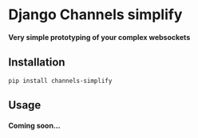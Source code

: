 # Django Channels simplify
#### Very simple prototyping of your complex websockets

## Installation

```shell
pip install channels-simplify
```

## Usage

#### Coming soon...